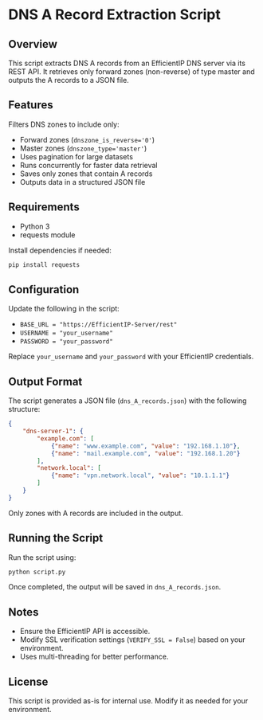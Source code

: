 
# DNS A Record Extraction Script

## Overview

This script extracts DNS A records from an EfficientIP DNS server via its REST API. It retrieves only forward zones (non-reverse) of type master and outputs the A records to a JSON file.

## Features

Filters DNS zones to include only:
- Forward zones (`dnszone_is_reverse='0'`)
- Master zones (`dnszone_type='master'`)
- Uses pagination for large datasets
- Runs concurrently for faster data retrieval
- Saves only zones that contain A records
- Outputs data in a structured JSON file

## Requirements

- Python 3
- requests module

Install dependencies if needed:

```bash
pip install requests
```

## Configuration

Update the following in the script:
- `BASE_URL = "https://EfficientIP-Server/rest"`
- `USERNAME = "your_username"`
- `PASSWORD = "your_password"`

Replace `your_username` and `your_password` with your EfficientIP credentials.

## Output Format

The script generates a JSON file (`dns_A_records.json`) with the following structure:

```json
{
    "dns-server-1": {
        "example.com": [
            {"name": "www.example.com", "value": "192.168.1.10"},
            {"name": "mail.example.com", "value": "192.168.1.20"}
        ],
        "network.local": [
            {"name": "vpn.network.local", "value": "10.1.1.1"}
        ]
    }
}
```

Only zones with A records are included in the output.

## Running the Script

Run the script using:

```bash
python script.py
```

Once completed, the output will be saved in `dns_A_records.json`.

## Notes

- Ensure the EfficientIP API is accessible.
- Modify SSL verification settings (`VERIFY_SSL = False`) based on your environment.
- Uses multi-threading for better performance.

## License

This script is provided as-is for internal use. Modify it as needed for your environment.
